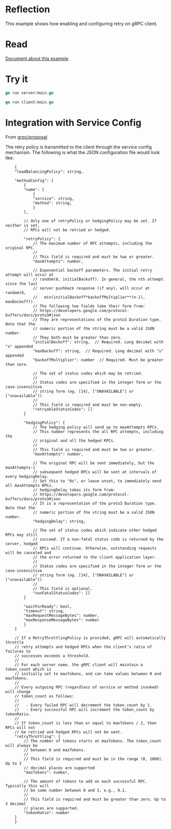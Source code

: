 # Reflection

This example shows how enabling and configuring retry on gRPC client.

# Read

[Document about this example](https://github.com/grpc/proposal/blob/master/A6-client-retries.md#retry-policy)


# Try it

```go
go run server/main.go
```

```go
go run client/main.go
```

# Integration with Service Config
From [grpc/proposal](https://github.com/grpc/proposal/blob/master/A6-client-retries.md#integration-with-service-config)

The retry policy is transmitted to the client through the service config mechanism. The following is what the JSON configuration file would look like:

        {
        "loadBalancingPolicy": string,

        "methodConfig": [
            {
            "name": [
                {
                "service": string,
                "method": string,
                }
            ],

            // Only one of retryPolicy or hedgingPolicy may be set. If neither is set,
            // RPCs will not be retried or hedged.

            "retryPolicy": {
                // The maximum number of RPC attempts, including the original RPC.
                //
                // This field is required and must be two or greater.
                "maxAttempts": number,

                // Exponential backoff parameters. The initial retry attempt will occur at
                // random(0, initialBackoff). In general, the nth attempt since the last
                // server pushback response (if any), will occur at random(0,
                //   min(initialBackoff*backoffMultiplier**(n-1), maxBackoff)).
                // The following two fields take their form from:
                // https://developers.google.com/protocol-buffers/docs/proto3#json
                // They are representations of the proto3 Duration type. Note that the
                // numeric portion of the string must be a valid JSON number.
                // They both must be greater than zero.
                "initialBackoff": string,  // Required. Long decimal with "s" appended
                "maxBackoff": string,  // Required. Long decimal with "s" appended
                "backoffMultiplier": number  // Required. Must be greater than zero.

                // The set of status codes which may be retried.
                //
                // Status codes are specified in the integer form or the case-insensitive
                // string form (eg. [14], ["UNAVAILABLE"] or ["unavailable"])
                //
                // This field is required and must be non-empty.
                "retryableStatusCodes": []
            }

            "hedgingPolicy": {
                // The hedging policy will send up to maxAttempts RPCs.
                // This number represents the all RPC attempts, including the
                // original and all the hedged RPCs.
                //
                // This field is required and must be two or greater.
                "maxAttempts": number,

                // The original RPC will be sent immediately, but the maxAttempts-1
                // subsequent hedged RPCs will be sent at intervals of every hedgingDelay.
                // Set this to "0s", or leave unset, to immediately send all maxAttempts RPCs.
                // hedgingDelay takes its form from:
                // https://developers.google.com/protocol-buffers/docs/proto3#json
                // It is a representation of the proto3 Duration type. Note that the
                // numeric portion of the string must be a valid JSON number.
                "hedgingDelay": string,

                // The set of status codes which indicate other hedged RPCs may still
                // succeed. If a non-fatal status code is returned by the server, hedged
                // RPCs will continue. Otherwise, outstanding requests will be canceled and
                // the error returned to the client application layer.
                //
                // Status codes are specified in the integer form or the case-insensitive
                // string form (eg. [14], ["UNAVAILABLE"] or ["unavailable"])
                //
                // This field is optional.
                "nonFatalStatusCodes": []
            }

            "waitForReady": bool,
            "timeout": string,
            "maxRequestMessageBytes": number,
            "maxResponseMessageBytes": number
            }
        ]

        // If a RetryThrottlingPolicy is provided, gRPC will automatically throttle
        // retry attempts and hedged RPCs when the client’s ratio of failures to
        // successes exceeds a threshold.
        //
        // For each server name, the gRPC client will maintain a token_count which is
        // initially set to maxTokens, and can take values between 0 and maxTokens.
        //
        // Every outgoing RPC (regardless of service or method invoked) will change
        // token_count as follows:
        //
        //   - Every failed RPC will decrement the token_count by 1.
        //   - Every successful RPC will increment the token_count by tokenRatio.
        //
        // If token_count is less than or equal to maxTokens / 2, then RPCs will not
        // be retried and hedged RPCs will not be sent.
        "retryThrottling": {
            // The number of tokens starts at maxTokens. The token_count will always be
            // between 0 and maxTokens.
            //
            // This field is required and must be in the range (0, 1000].  Up to 3
            // decimal places are supported
            "maxTokens": number,

            // The amount of tokens to add on each successful RPC. Typically this will
            // be some number between 0 and 1, e.g., 0.1.
            //
            // This field is required and must be greater than zero. Up to 3 decimal
            // places are supported.
            "tokenRatio": number
        }
        }